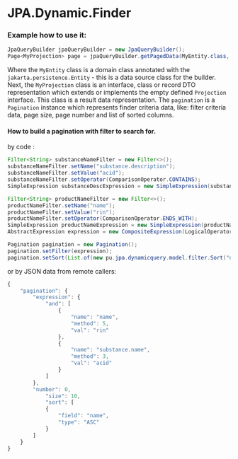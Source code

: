 # JPA.Dynamic.Finder

### Example how to use it:

 ```java 
JpaQueryBuilder jpaQueryBuilder = new JpaQueryBuilder();
Page<MyProjection> page = jpaQueryBuilder.getPagedData(MyEntity.class, MyProjection.class, pagination);
 ```
Where the `MyEntity` class is a domain class annotated with the `jakarta.persistence.Entity` - this is a
data source class for the builder.
Next, the `MyProjection` class is an interface, class or record DTO  representation which extends or 
implements the empty defined `Projection` interface. This class is a result data representation. 
The `pagination` is a `Pagination` instance which represents finder criteria data, like: filter criteria 
data, page size, page number and list of sorted columns.

#### How to build a pagination with filter to search for.
by code :
 ```java 
 Filter<String> substanceNameFilter = new Filter<>();
 substanceNameFilter.setName("substance.description");
 substanceNameFilter.setValue("acid");
 substanceNameFilter.setOperator(ComparisonOperator.CONTAINS);
 SimpleExpression substanceDescExpression = new SimpleExpression(substanceNameFilter);

 Filter<String> productNameFilter = new Filter<>();
 productNameFilter.setName("name");
 productNameFilter.setValue("rin");
 productNameFilter.setOperator(ComparisonOperator.ENDS_WITH);
 SimpleExpression productNameExpression = new SimpleExpression(productNameFilter);
 AbstractExpression expression = new CompositeExpression(LogicalOperator.AND, List.of(substanceDescExpression, productNameExpression));

 Pagination pagination = new Pagination();
 pagination.setFilter(expression);
 pagination.setSort(List.of(new pu.jpa.dynamicquery.model.filter.Sort("name", SortType.ASC)));
 ```
or by JSON data from remote callers:
```javascript
{
    "pagination": {
        "expression": {
            "and": [
                {
                    "name": "name",
                    "method": 5,
                    "val": "rin"
                },
                {
                    "name": "substance.name",
                    "method": 3,
                    "val": "acid"
                }
            ]
        },
        "number": 0,
            "size": 10,
            "sort": [
            {
                "field": "name",
                "type": "ASC"
            }
        ]
    }
}
```
